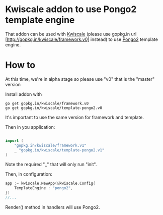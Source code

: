 # Kwiscale addon to use Pongo2 template engine

That addon can be used with [Kwiscale](https://github.com/kwiscale/framework) (please use gopkg.in url [http://gopkg.in/kwiscale/framework.v0] instead) to use [Pongo2](https://github.com/flosch/pongo2) template engine.

# How to

At this time, we're in alpha stage so please use "v0" that is the "master" version

Install addon with

```
go get gopkg.in/kwiscale/framework.v0
go get gopkg.in/kwiscale/template-pongo2.v0
```

It's important to use the same version for framework and template.

Then in you application:

```go

import (
    "gopkg.in/kwiscale/framework.v1"
    _ "gopkg.in/kwiscale/template-pongo2.v1"
)

```

Note the required "_" that will only run "init".

Then, in configuration:

```go
app := kwiscale.NewApp(&kwiscale.Config{
    TemplateEngine : "pongo2",
})
//...
``` 

Render() method in handlers will use Pongo2.
